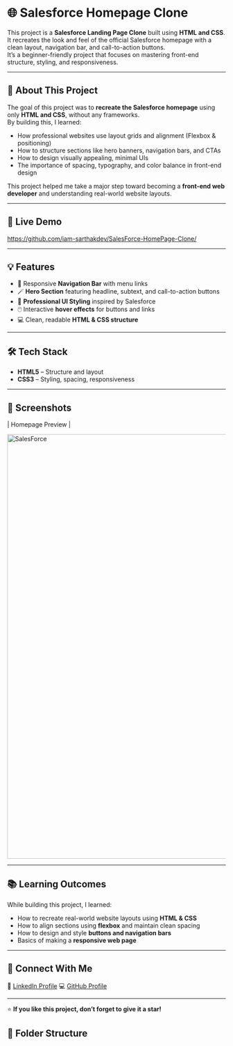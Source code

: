 # 🌐 Salesforce Homepage Clone

This project is a **Salesforce Landing Page Clone** built using **HTML and CSS**.  
It recreates the look and feel of the official Salesforce homepage with a clean layout, navigation bar, and call-to-action buttons.  
It’s a beginner-friendly project that focuses on mastering front-end structure, styling, and responsiveness.

---

## 🧠 About This Project
The goal of this project was to **recreate the Salesforce homepage** using only **HTML and CSS**, without any frameworks.  
By building this, I learned:
- How professional websites use layout grids and alignment (Flexbox & positioning)
- How to structure sections like hero banners, navigation bars, and CTAs
- How to design visually appealing, minimal UIs
- The importance of spacing, typography, and color balance in front-end design

This project helped me take a major step toward becoming a **front-end web developer** and understanding real-world website layouts.

---

## 🚀 Live Demo
https://github.com/iam-sarthakdev/SalesForce-HomePage-Clone/

---

## 💡 Features
- 🧭 Responsive **Navigation Bar** with menu links  
- 🪄 **Hero Section** featuring headline, subtext, and call-to-action buttons  
- 🎨 **Professional UI Styling** inspired by Salesforce  
- 🖱️ Interactive **hover effects** for buttons and links  
- 💻 Clean, readable **HTML & CSS structure**  

---

## 🛠️ Tech Stack
- **HTML5** – Structure and layout  
- **CSS3** – Styling, spacing, responsiveness  

---

## 📸 Screenshots
| Homepage Preview |

<img width="1918" height="976" alt="SalesForce" src="https://github.com/user-attachments/assets/7ea98965-36b4-4a2d-9a61-45778492480d" />

---

## 📚 Learning Outcomes
While building this project, I learned:
- How to recreate real-world website layouts using **HTML & CSS**  
- How to align sections using **flexbox** and maintain clean spacing  
- How to design and style **buttons and navigation bars**  
- Basics of making a **responsive web page**

---

## 🤝 Connect With Me
💼 [LinkedIn Profile](https://www.linkedin.com/in/sarthak-kanoi-b49475362/)
💻 [GitHub Profile](https://www.linkedin.com/in/sarthak-kanoi-b49475362/)  

---

⭐ **If you like this project, don’t forget to give it a star!**


## 📂 Folder Structure
